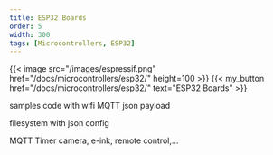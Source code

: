 ```yaml
---
title: ESP32 Boards
order: 5
width: 300
tags: [Microcontrollers, ESP32]
---
```


{{< image src="/images/espressif.png" href="/docs/microcontrollers/esp32/"  height=100 >}}
{{< my_button href="/docs/microcontrollers/esp32/" text="ESP32 Boards" >}}

samples code with wifi MQTT json payload

filesystem with json config

MQTT Timer camera, e-ink, remote control,...

